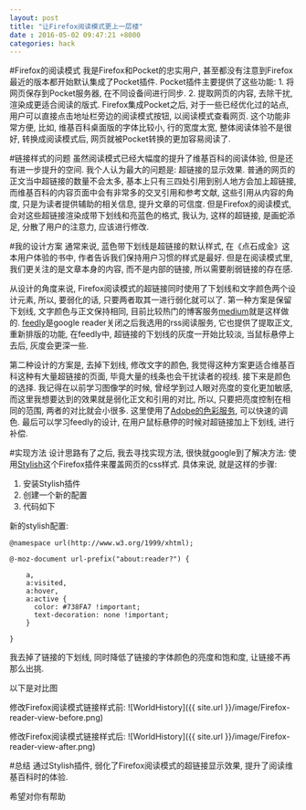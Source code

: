 ```yaml
---
layout: post
title: "让Firefox阅读模式更上一层楼"
date : 2016-05-02 09:47:21 +8000
categories: hack
---
```



#Firefox的阅读模式
我是Firefox和Pocket的忠实用户, 甚至都没有注意到Firefox最近的版本都开始默认集成了Pocket插件. Pocket插件主要提供了这些功能: 1. 将网页保存到Pocket服务器, 在不同设备间进行同步. 2. 提取网页的内容, 去除干扰, 渲染成更适合阅读的版式. Firefox集成Pocket之后, 对于一些已经优化过的站点, 用户可以直接点击地址栏旁边的阅读模式按钮, 以阅读模式查看网页. 这个功能非常方便, 比如, 维基百科桌面版的字体比较小, 行的宽度太宽, 整体阅读体验不是很好, 转换成阅读模式后, 网页就被Pocket转换的更加容易阅读了.

#链接样式的问题
虽然阅读模式已经大幅度的提升了维基百科的阅读体验, 但是还有进一步提升的空间. 我个人认为最大的问题是: 超链接的显示效果. 普通的网页的正文当中超链接的数量不会太多, 基本上只有三四处引用到别人地方会加上超链接, 而维基百科的内容页面中会有非常多的交叉引用和参考文献, 这些引用从内容的角度, 只是为读者提供辅助的相关信息, 提升文章的可信度. 但是Firefox的阅读模式, 会对这些超链接渲染成带下划线和亮蓝色的格式, 我认为, 这样的超链接, 是画蛇添足, 分散了用户的注意力, 应该进行修改.

#我的设计方案
通常来说, 蓝色带下划线是超链接的默认样式, 在《点石成金》这本用户体验的书中, 作者告诉我们保持用户习惯的样式是最好. 但是在阅读模式里, 我们更关注的是文章本身的内容, 而不是内部的链接, 所以需要削弱链接的存在感.

从设计的角度来说, Firefox阅读模式的超链接同时使用了下划线和文字颜色两个设计元素, 所以, 要弱化的话, 只要两者取其一进行弱化就可以了. 第一种方案是保留下划线, 文字颜色与正文保持相同, 目前比较热门的博客服务[medium](https://www.medium.com)就是这样做的. [feedly](https://www.feedly.com)是google reader关闭之后我选用的rss阅读服务, 它也提供了提取正文, 重新排版的功能, 在feedly中, 超链接的下划线的灰度一开始比较淡, 当鼠标悬停上去后, 灰度会更深一些.

第二种设计的方案是, 去掉下划线, 修改文字的颜色, 我觉得这种方案更适合维基百科这种有大量超链接的页面, 毕竟大量的线条也会干扰读者的视线. 接下来是颜色的选择. 我记得在以前学习图像学的时候, 曾经学到过人眼对亮度的变化更加敏感, 而这里我想要达到的效果就是弱化正文和引用的对比, 所以, 只要把亮度控制在相同的范围, 两者的对比就会小很多. 这里使用了[Adobe的色彩服务](https://color.adobe.com/), 可以快速的调色. 最后可以学习feedly的设计, 在用户鼠标悬停的时候对超链接加上下划线, 进行补偿.

#实现方法
设计思路有了之后, 我去寻找实现方法, 很快就google到了解决方法: 使用[Stylish](https://addons.mozilla.org/en-us/firefox/addon/stylish/)这个Firefox插件来覆盖网页的css样式. 具体来说, 就是这样的步骤:

1. 安装Stylish插件
2. 创建一个新的配置
3. 代码如下

新的stylish配置:

    @namespace url(http://www.w3.org/1999/xhtml);

    @-moz-document url-prefix("about:reader?") {

        a,
        a:visited,
        a:hover,
        a:active {
          color: #738FA7 !important;
          text-decoration: none !important;
        }

    }


我去掉了链接的下划线, 同时降低了链接的字体颜色的亮度和饱和度, 让链接不再那么出挑.

以下是对比图

修改Firefox阅读模式链接样式前:
![WorldHistory]({{ site.url }}/image/Firefox-reader-view-before.png)

修改Firefox阅读模式链接样式后:
![WorldHistory]({{ site.url }}/image/Firefox-reader-view-after.png)

#总结
通过Stylish插件, 弱化了Firefox阅读模式的超链接显示效果, 提升了阅读维基百科时的体验.

希望对你有帮助



